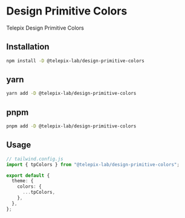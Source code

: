 # Design Primitive Colors

Telepix Design Primitive Colors

## Installation

```bash
npm install -D @telepix-lab/design-primitive-colors
```

## yarn

```bash
yarn add -D @telepix-lab/design-primitive-colors
```

## pnpm

```bash
pnpm add -D @telepix-lab/design-primitive-colors
```

## Usage

```ts
// tailwind.config.js
import { tpColors } from "@telepix-lab/design-primitive-colors";

export default {
  theme: {
    colors: {
      ...tpColors,
    },
  },
};
```
